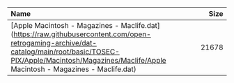 |Name|Size|
|:---|---:|
|[Apple Macintosh - Magazines - Maclife.dat](https://raw.githubusercontent.com/open-retrogaming-archive/dat-catalog/main/root/basic/TOSEC-PIX/Apple/Macintosh/Magazines/Maclife/Apple Macintosh - Magazines - Maclife.dat)|21678|
